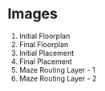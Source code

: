# Images
1. Initial Floorplan
2. Final Floorplan
3. Initial Placement
4. Final Placement
5. Maze Routing Layer - 1
6. Maze Routing Layer - 2
